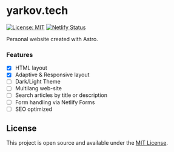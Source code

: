 # yarkov.tech

[![License: MIT](https://img.shields.io/badge/License-MIT-yellow.svg)](https://opensource.org/licenses/MIT)
[![Netlify Status](https://api.netlify.com/api/v1/badges/ccd0460a-9725-4e35-8263-1608c4186d9c/deploy-status)](https://app.netlify.com/sites/jade-froyo-876dfe/deploys)

Personal website created with Astro.

### Features

- [x] HTML layout
- [x] Adaptive & Responsive layout
- [ ] Dark/Light Theme
- [ ] Multilang web-site
- [ ] Search articles by title or description
- [ ] Form handling via Netlify Forms
- [ ] SEO optimized

## License

This project is open source and available under the [MIT License](LICENSE).
